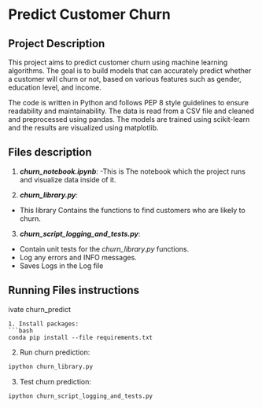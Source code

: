 # Predict Customer Churn 

## Project Description
This project aims to predict customer churn using machine learning algorithms. The goal is to build models that can accurately predict whether a customer will churn or not, based on various features such as gender, education level, and income.

The code is written in Python and follows PEP 8 style guidelines to ensure readability and maintainability. The data is read from a CSV file and cleaned and preprocessed using pandas. The models are trained using scikit-learn and the results are visualized using matplotlib.


## Files description
1. ***churn_notebook.ipynb***:
-This is The notebook which the project runs and visualize data inside of it.

2. ***churn_library.py***: 
- This library Contains the functions to find customers who are likely to churn.

3. ***churn_script_logging_and_tests.py***:
- Contain unit tests for the *churn_library.py* functions. 
- Log any errors and INFO messages.
- Saves Logs in the Log file

## Running Files instructions
ivate churn_predict
```
1. Install packages:
```bash
conda pip install --file requirements.txt
```
2. Run churn prediction:
```bash
ipython churn_library.py
```
3. Test churn prediction:
```bash
ipython churn_script_logging_and_tests.py
```




